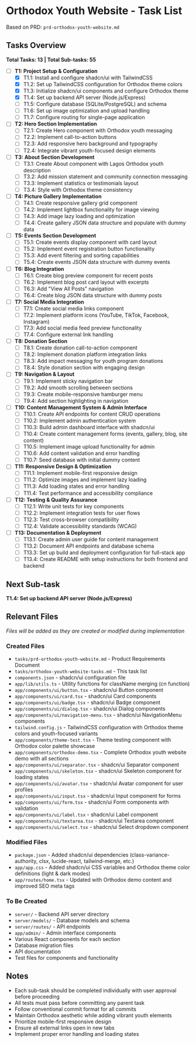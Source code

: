 # Orthodox Youth Website - Task List

Based on PRD: `prd-orthodox-youth-website.md`

## Tasks Overview

**Total Tasks: 13 | Total Sub-tasks: 55**

- [ ] **T1: Project Setup & Configuration**
  - [x] T1.1: Install and configure shadcn/ui with TailwindCSS
  - [x] T1.2: Set up TailwindCSS configuration for Orthodox theme colors
  - [x] T1.3: Initialize shadcn/ui components and configure Orthodox theme
  - [x] T1.4: Set up backend API server (Node.js/Express)
  - [ ] T1.5: Configure database (SQLite/PostgreSQL) and schema
  - [ ] T1.6: Set up image optimization and upload handling
  - [ ] T1.7: Configure routing for single-page application

- [ ] **T2: Hero Section Implementation**
  - [ ] T2.1: Create Hero component with Orthodox youth messaging
  - [ ] T2.2: Implement call-to-action buttons
  - [ ] T2.3: Add responsive hero background and typography
  - [ ] T2.4: Integrate vibrant youth-focused design elements

- [ ] **T3: About Section Development**
  - [ ] T3.1: Create About component with Lagos Orthodox youth description
  - [ ] T3.2: Add mission statement and community connection messaging
  - [ ] T3.3: Implement statistics or testimonials layout
  - [ ] T3.4: Style with Orthodox theme consistency

- [ ] **T4: Picture Gallery Implementation**
  - [ ] T4.1: Create responsive gallery grid component
  - [ ] T4.2: Implement lightbox functionality for image viewing
  - [ ] T4.3: Add image lazy loading and optimization
  - [ ] T4.4: Create gallery JSON data structure and populate with dummy data

- [ ] **T5: Events Section Development**
  - [ ] T5.1: Create events display component with card layout
  - [ ] T5.2: Implement event registration button functionality
  - [ ] T5.3: Add event filtering and sorting capabilities
  - [ ] T5.4: Create events JSON data structure with dummy events

- [ ] **T6: Blog Integration**
  - [ ] T6.1: Create blog preview component for recent posts
  - [ ] T6.2: Implement blog post card layout with excerpts
  - [ ] T6.3: Add "View All Posts" navigation
  - [ ] T6.4: Create blog JSON data structure with dummy posts

- [ ] **T7: Social Media Integration**
  - [ ] T7.1: Create social media links component
  - [ ] T7.2: Implement platform icons (YouTube, TikTok, Facebook, Instagram)
  - [ ] T7.3: Add social media feed preview functionality
  - [ ] T7.4: Configure external link handling

- [ ] **T8: Donation Section**
  - [ ] T8.1: Create donation call-to-action component
  - [ ] T8.2: Implement donation platform integration links
  - [ ] T8.3: Add impact messaging for youth program donations
  - [ ] T8.4: Style donation section with engaging design

- [ ] **T9: Navigation & Layout**
  - [ ] T9.1: Implement sticky navigation bar
  - [ ] T9.2: Add smooth scrolling between sections
  - [ ] T9.3: Create mobile-responsive hamburger menu
  - [ ] T9.4: Add section highlighting in navigation

- [ ] **T10: Content Management System & Admin Interface**
  - [ ] T10.1: Create API endpoints for content CRUD operations
  - [ ] T10.2: Implement admin authentication system
  - [ ] T10.3: Build admin dashboard interface with shadcn/ui
  - [ ] T10.4: Create content management forms (events, gallery, blog, site content)
  - [ ] T10.5: Implement image upload functionality for admin
  - [ ] T10.6: Add content validation and error handling
  - [ ] T10.7: Seed database with initial dummy content

- [ ] **T11: Responsive Design & Optimization**
  - [ ] T11.1: Implement mobile-first responsive design
  - [ ] T11.2: Optimize images and implement lazy loading
  - [ ] T11.3: Add loading states and error handling
  - [ ] T11.4: Test performance and accessibility compliance

- [ ] **T12: Testing & Quality Assurance**
  - [ ] T12.1: Write unit tests for key components
  - [ ] T12.2: Implement integration tests for user flows
  - [ ] T12.3: Test cross-browser compatibility
  - [ ] T12.4: Validate accessibility standards (WCAG)

- [ ] **T13: Documentation & Deployment**
  - [ ] T13.1: Create admin user guide for content management
  - [ ] T13.2: Document API endpoints and database schema
  - [ ] T13.3: Set up build and deployment configuration for full-stack app
  - [ ] T13.4: Create README with setup instructions for both frontend and backend

## Next Sub-task

**T1.4: Set up backend API server (Node.js/Express)**

## Relevant Files

*Files will be added as they are created or modified during implementation*

### Created Files
- `tasks/prd-orthodox-youth-website.md` - Product Requirements Document
- `tasks/orthodox-youth-website-tasks.md` - This task list
- `components.json` - shadcn/ui configuration file
- `app/lib/utils.ts` - Utility functions for className merging (cn function)
- `app/components/ui/button.tsx` - shadcn/ui Button component
- `app/components/ui/card.tsx` - shadcn/ui Card components
- `app/components/ui/badge.tsx` - shadcn/ui Badge component
- `app/components/ui/dialog.tsx` - shadcn/ui Dialog components
- `app/components/ui/navigation-menu.tsx` - shadcn/ui NavigationMenu components
- `tailwind.config.js` - TailwindCSS configuration with Orthodox theme colors and youth-focused variants
- `app/components/theme-test.tsx` - Theme testing component with Orthodox color palette showcase
- `app/components/orthodox-demo.tsx` - Complete Orthodox youth website demo with all sections
- `app/components/ui/separator.tsx` - shadcn/ui Separator component
- `app/components/ui/skeleton.tsx` - shadcn/ui Skeleton component for loading states
- `app/components/ui/avatar.tsx` - shadcn/ui Avatar component for user profiles
- `app/components/ui/input.tsx` - shadcn/ui Input component for forms
- `app/components/ui/form.tsx` - shadcn/ui Form components with validation
- `app/components/ui/label.tsx` - shadcn/ui Label component
- `app/components/ui/textarea.tsx` - shadcn/ui Textarea component
- `app/components/ui/select.tsx` - shadcn/ui Select dropdown component

### Modified Files
- `package.json` - Added shadcn/ui dependencies (class-variance-authority, clsx, lucide-react, tailwind-merge, etc.)
- `app/app.css` - Added shadcn/ui CSS variables and Orthodox theme color definitions (light & dark modes)
- `app/routes/home.tsx` - Updated with Orthodox demo content and improved SEO meta tags

### To Be Created
- `server/` - Backend API server directory
- `server/models/` - Database models and schema
- `server/routes/` - API endpoints
- `app/admin/` - Admin interface components
- Various React components for each section
- Database migration files
- API documentation
- Test files for components and functionality

## Notes

- Each sub-task should be completed individually with user approval before proceeding
- All tests must pass before committing any parent task
- Follow conventional commit format for all commits
- Maintain Orthodox aesthetic while adding vibrant youth elements
- Prioritize mobile-first responsive design
- Ensure all external links open in new tabs
- Implement proper error handling and loading states